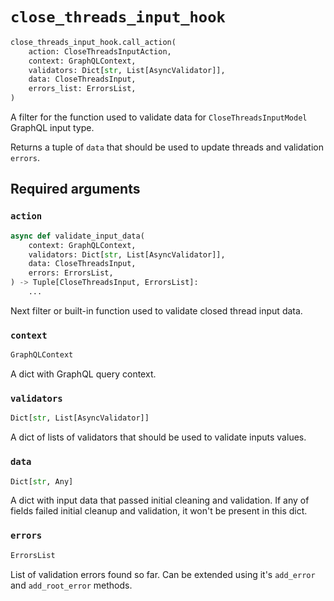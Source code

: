 # `close_threads_input_hook`

```python
close_threads_input_hook.call_action(
    action: CloseThreadsInputAction,
    context: GraphQLContext,
    validators: Dict[str, List[AsyncValidator]],
    data: CloseThreadsInput,
    errors_list: ErrorsList,
)
```

A filter for the function used to validate data for `CloseThreadsInputModel` GraphQL input type.

Returns a tuple of `data` that should be used to update threads and validation `errors`.


## Required arguments

### `action`

```python
async def validate_input_data(
    context: GraphQLContext,
    validators: Dict[str, List[AsyncValidator]],
    data: CloseThreadsInput,
    errors: ErrorsList,
) -> Tuple[CloseThreadsInput, ErrorsList]:
    ...
```

Next filter or built-in function used to validate closed thread input data.


### `context`

```python
GraphQLContext
```

A dict with GraphQL query context.


### `validators`

```python
Dict[str, List[AsyncValidator]]
```

A dict of lists of validators that should be used to validate inputs values.


### `data`

```python
Dict[str, Any]
```

A dict with input data that passed initial cleaning and validation. If any of fields failed initial cleanup and validation, it won't be present in this dict.


### `errors`

```python
ErrorsList
```

List of validation errors found so far. Can be extended using it's `add_error` and `add_root_error` methods.